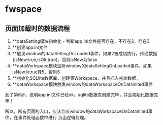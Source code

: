 fwspace
=======

## 页面加载时的数据流程

1. **dataSetting模块初始化 - 判断app.ini文件是否存在，不存在2，存在3
2. **创建app.ini文件
3. **触发window的dataSettingOnLoaded事件，如果2被成功执行，传递数据{isNew:true,isOk:true}，否则isNew为false
4. **dataWorkspace模块监听window的dataSettingOnLoaded事件，如果isNew为true转5，否则6
5. **初始化SQLlite数据库，创建表Workspace，并且插入初始数据，
6. **dataWorkspace模块触发window的dataWorkspaceOnDataInited事件

到了第6步，说明app.ini文件已经ok，sqlite数据库创建完毕，并且初始化数据完毕！

所以，所有页面的入口，应该监听window的dataWorkspaceOnDataInited事件，在事件处理函数中进行
页面逻辑处理。